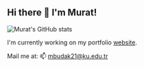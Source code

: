 ## Hi there 👋 I'm Murat!


![Murat's GitHub stats](https://github-readme-stats.vercel.app/api?username=mbudak21&show_icons=true&theme=transparent)

I'm currently working on my portfolio [website](http://mbudak21.me/).  

Mail me at: 📫 mbudak21@ku.edu.tr
<!--
**mbudak21/mbudak21** is a ✨ _special_ ✨ repository because its `README.md` (this file) appears on your GitHub profile.

Here are some ideas to get you started:

- 🔭 I’m currently working on ...
- 🌱 I’m currently learning ...
- 👯 I’m looking to collaborate on ...
- 🤔 I’m looking for help with ...
- 💬 Ask me about ...
- 📫 How to reach me: ...
- 😄 Pronouns: ...
- ⚡ Fun fact: ...
-->
